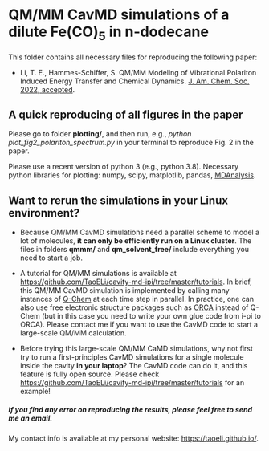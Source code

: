 # QM/MM CavMD simulations of a dilute Fe(CO)<sub>5</sub> in n-dodecane

This folder contains all necessary files for reproducing the following paper:

- Li, T. E., Hammes-Schiffer, S.  QM/MM Modeling of Vibrational Polariton Induced Energy Transfer and Chemical Dynamics. [J. Am. Chem. Soc. 2022, accepted](https://arxiv.org/abs/2212.02322).

## A quick reproducing of all figures in the paper

Please go to folder **plotting/**, and then run, e.g., *python plot_fig2_polariton_spectrum.py* in your terminal to reproduce Fig. 2 in the paper.

Please use a recent version of python 3 (e.g., python 3.8). Necessary python libraries for plotting: numpy, scipy, matplotlib, pandas, [MDAnalysis](https://www.mdanalysis.org/pages/installation_quick_start/).

## Want to rerun the simulations in your Linux environment?

- Because QM/MM CavMD simulations need a parallel scheme to model a lot of molecules, **it can only be efficiently run on a Linux cluster**. The files in folders **qmmm/** and **qm_solvent_free/** include everything you need to start a job.

- A tutorial for QM/MM simulations is available at https://github.com/TaoELi/cavity-md-ipi/tree/master/tutorials. In brief, this QM/MM CavMD simulation is implemented by calling many instances of [Q-Chem](https://www.q-chem.com/) at each time step in parallel. In practice, one can also use free electronic structure packages such as [ORCA](https://orcaforum.kofo.mpg.de/app.php/portal) instead of Q-Chem (but in this case you need to write your own glue code from i-pi to ORCA). Please contact me if you want to use the CavMD code to start a large-scale QM/MM calculation.  

- Before trying this large-scale QM/MM CaMD simulations, why not first try to run a first-principles CavMD simulations for a single molecule inside the cavity **in your laptop**? The CavMD code can do it, and this feature is fully open source. Please check https://github.com/TaoELi/cavity-md-ipi/tree/master/tutorials for an example! 


##### If you find any error on reproducing the results, please feel free to send me an email.

My contact info is available at my personal website: https://taoeli.github.io/.
